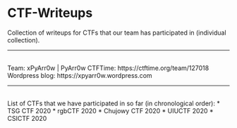 # CTF-Writeups
Collection of writeups for CTFs that our team has participated in (individual collection).
<br />
<hr>
<br />
Team: xPyArr0w | PyArr0w
CTFTime: https://ctftime.org/team/127018
Wordpress blog: https://xpyarr0w.wordpress.com
<br />
<hr>
<br />
List of CTFs that we have participated in so far (in chronological order):
* TSG CTF 2020
* rgbCTF 2020
* Chujowy CTF 2020
* UIUCTF 2020
* CSICTF 2020
